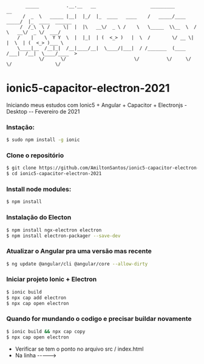            _____          .__.__   __                    _________              __                
          /  _  \   _____ |__|  |_/  |_  ____   ____    /   _____/____    _____/  |_  ____  ______
         /  /_\  \ /     \|  |  |\   __\/  _ \ /    \   \_____  \\__  \  /    \   __\/  _ \/  ___/
        /    |    \  Y Y  \  |  |_|  | (  <_> )   |  \  /        \/ __ \|   |  \  | (  <_> )___ \ 
        \____|__  /__|_|  /__|____/__|  \____/|___|  / /_______  (____  /___|  /__|  \____/____  >
                \/      \/                         \/          \/     \/     \/                \/ 

# ionic5-capacitor-electron-2021
Iniciando meus estudos com Ionic5 + Angular + Capacitor + Electronjs - Desktop -- Fevereiro de 2021


### Instação:
```bash
$ sudo npm install -g ionic
```

### Clone o repositório
```bash
$ git clone https://github.com/AmiltonSantos/ionic5-capacitor-electron-2021.git
$ cd ionic5-capacitor-electron-2021
```

### Install node modules:
```bash
$ npm install
```

### Instalação do Electon
```bash
$ npm install ngx-electron electron
$ npm install electron-packager --save-dev
```

### Atualizar o Angular pra uma versão mas recente
```bash
$ ng update @angular/cli @angular/core --allow-dirty
```

### Iniciar projeto Ionic + Electron
```bash
$ ionic build
$ npx cap add electron
$ npx cap open electron
```

### Quando for mundando o codigo e precisar buildar novamente
```bash
$ ionic build && npx cap copy
$ npx cap open electron
```

- Verificar se tem o ponto no arquivo src / index.html
- Na linha ----->  <base href="./" />


